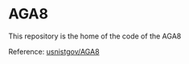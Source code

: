 # AGA8

This repository is the home of the code of the AGA8

Reference: [usnistgov/AGA8](https://github.com/usnistgov/AGA8)
